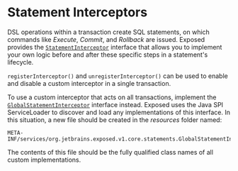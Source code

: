 <show-structure for="chapter,procedure" depth="2"/>

# Statement Interceptors

DSL operations within a transaction create SQL statements, on which commands like *Execute*, *Commit*, and *Rollback*
are issued. Exposed provides
the [`StatementInterceptor`](https://jetbrains.github.io/Exposed/api/exposed-core/org.jetbrains.exposed.v1.sql.statements/-statement-interceptor/index.html)
interface that allows you to implement your own logic before and after these specific steps in a statement's lifecycle.

`registerInterceptor()` and `unregisterInterceptor()` can be used to enable and disable a custom interceptor in a single
transaction.

To use a custom interceptor that acts on all transactions, implement the
[`GlobalStatementInterceptor`](https://jetbrains.github.io/Exposed/api/exposed-core/org.jetbrains.exposed.v1.sql.statements/-global-statement-interceptor/index.html)
interface instead. Exposed uses the Java SPI ServiceLoader to discover and load any implementations of this interface.
In this situation, a new file should be created in the *resources* folder named:
```
META-INF/services/org.jetbrains.exposed.v1.core.statements.GlobalStatementInterceptor
```
The contents of this file should be the fully qualified class names of all custom implementations.
